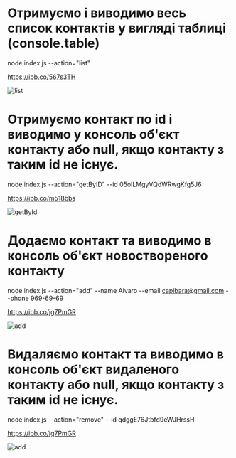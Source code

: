 # Отримуємо і виводимо весь список контактів у вигляді таблиці (console.table)

node index.js --action="list"

https://ibb.co/567s3TH

<img src="https://i.ibb.co/0cwYLqb/list.png" alt="list" border="0" />

# Отримуємо контакт по id і виводимо у консоль об'єкт контакту або null, якщо контакту з таким id не існує.

node index.js --action="getByID" --id 05olLMgyVQdWRwgKfg5J6

https://ibb.co/m518bbs

<img src="https://i.ibb.co/ZztmGGs/getById.png" alt="getById" border="0" />

# Додаємо контакт та виводимо в консоль об'єкт новоствореного контакту

node index.js --action="add" --name Alvaro --email capibara@gmail.com --phone 969-69-69

https://ibb.co/jg7PmGR

<img src="https://i.ibb.co/zGKTpbJ/add.png" alt="add" border="0" />

# Видаляємо контакт та виводимо в консоль об'єкт видаленого контакту або null, якщо контакту з таким id не існує.

node index.js --action="remove" --id qdggE76Jtbfd9eWJHrssH

https://ibb.co/jg7PmGR

<img src="https://i.ibb.co/zGKTpbJ/add.png" alt="add" border="0" />

